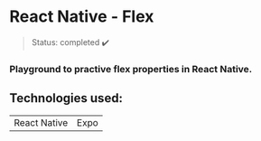 <h1> React Native - Flex </h1>

> Status: completed ✔️
### Playground to practive flex properties in React Native.
## Technologies used:

<table>
  <tr>
    <td>React Native</td>
    <td>Expo</td>
  </tr>
</table>
